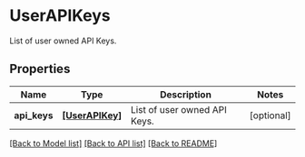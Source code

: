 # UserAPIKeys

List of user owned API Keys.

## Properties
Name | Type | Description | Notes
------------ | ------------- | ------------- | -------------
**api_keys** | [**[UserAPIKey]**](UserAPIKey.md) | List of user owned API Keys. | [optional] 

[[Back to Model list]](../README.md#documentation-for-models) [[Back to API list]](../README.md#documentation-for-api-endpoints) [[Back to README]](../README.md)


